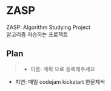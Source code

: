 # ZASP
ZASP: Algorithm Studying Project  
알고리즘 자습하는 프로젝트

## Plan
> - 이름: 계획 으로 등록해주세요

- 지연: 매일 codejam kickstart 한문제씩  
